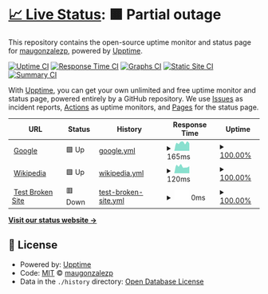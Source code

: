 # [📈 Live Status](https://maugonzalezp.github.io/status-portafolio): <!--live status--> **🟧 Partial outage**

This repository contains the open-source uptime monitor and status page for [maugonzalezp](maugp.ga), powered by [Upptime](https://github.com/upptime/upptime).

[![Uptime CI](https://github.com/maugonzalezp/status-portafolio/workflows/Uptime%20CI/badge.svg)](https://github.com/maugonzalezp/status-portafolio/actions?query=workflow%3A%22Uptime+CI%22)
[![Response Time CI](https://github.com/maugonzalezp/status-portafolio/workflows/Response%20Time%20CI/badge.svg)](https://github.com/maugonzalezp/status-portafolio/actions?query=workflow%3A%22Response+Time+CI%22)
[![Graphs CI](https://github.com/maugonzalezp/status-portafolio/workflows/Graphs%20CI/badge.svg)](https://github.com/maugonzalezp/status-portafolio/actions?query=workflow%3A%22Graphs+CI%22)
[![Static Site CI](https://github.com/maugonzalezp/status-portafolio/workflows/Static%20Site%20CI/badge.svg)](https://github.com/maugonzalezp/status-portafolio/actions?query=workflow%3A%22Static+Site+CI%22)
[![Summary CI](https://github.com/maugonzalezp/status-portafolio/workflows/Summary%20CI/badge.svg)](https://github.com/maugonzalezp/status-portafolio/actions?query=workflow%3A%22Summary+CI%22)

With [Upptime](https://upptime.js.org), you can get your own unlimited and free uptime monitor and status page, powered entirely by a GitHub repository. We use [Issues](https://github.com/maugonzalezp/status-portafolio/issues) as incident reports, [Actions](https://github.com/maugonzalezp/status-portafolio/actions) as uptime monitors, and [Pages](https://maugonzalezp.github.io/status-portafolio) for the status page.

<!--start: status pages-->
<!-- This summary is generated by Upptime (https://github.com/upptime/upptime) -->
<!-- Do not edit this manually, your changes will be overwritten -->
<!-- prettier-ignore -->
| URL | Status | History | Response Time | Uptime |
| --- | ------ | ------- | ------------- | ------ |
| <img alt="" src="https://favicons.githubusercontent.com/www.google.com" height="13"> [Google](https://www.google.com) | 🟩 Up | [google.yml](https://github.com/maugonzalezp/status-portafolio/commits/HEAD/history/google.yml) | <details><summary><img alt="Response time graph" src="./graphs/google/response-time-week.png" height="20"> 165ms</summary><br><a href="https://status.maugp.ga/history/google"><img alt="Response time 165" src="https://img.shields.io/endpoint?url=https%3A%2F%2Fraw.githubusercontent.com%2Fmaugonzalezp%2Fstatus-portafolio%2FHEAD%2Fapi%2Fgoogle%2Fresponse-time.json"></a><br><a href="https://status.maugp.ga/history/google"><img alt="24-hour response time 203" src="https://img.shields.io/endpoint?url=https%3A%2F%2Fraw.githubusercontent.com%2Fmaugonzalezp%2Fstatus-portafolio%2FHEAD%2Fapi%2Fgoogle%2Fresponse-time-day.json"></a><br><a href="https://status.maugp.ga/history/google"><img alt="7-day response time 165" src="https://img.shields.io/endpoint?url=https%3A%2F%2Fraw.githubusercontent.com%2Fmaugonzalezp%2Fstatus-portafolio%2FHEAD%2Fapi%2Fgoogle%2Fresponse-time-week.json"></a><br><a href="https://status.maugp.ga/history/google"><img alt="30-day response time 165" src="https://img.shields.io/endpoint?url=https%3A%2F%2Fraw.githubusercontent.com%2Fmaugonzalezp%2Fstatus-portafolio%2FHEAD%2Fapi%2Fgoogle%2Fresponse-time-month.json"></a><br><a href="https://status.maugp.ga/history/google"><img alt="1-year response time 165" src="https://img.shields.io/endpoint?url=https%3A%2F%2Fraw.githubusercontent.com%2Fmaugonzalezp%2Fstatus-portafolio%2FHEAD%2Fapi%2Fgoogle%2Fresponse-time-year.json"></a></details> | <details><summary><a href="https://status.maugp.ga/history/google">100.00%</a></summary><a href="https://status.maugp.ga/history/google"><img alt="All-time uptime 100.00%" src="https://img.shields.io/endpoint?url=https%3A%2F%2Fraw.githubusercontent.com%2Fmaugonzalezp%2Fstatus-portafolio%2FHEAD%2Fapi%2Fgoogle%2Fuptime.json"></a><br><a href="https://status.maugp.ga/history/google"><img alt="24-hour uptime 100.00%" src="https://img.shields.io/endpoint?url=https%3A%2F%2Fraw.githubusercontent.com%2Fmaugonzalezp%2Fstatus-portafolio%2FHEAD%2Fapi%2Fgoogle%2Fuptime-day.json"></a><br><a href="https://status.maugp.ga/history/google"><img alt="7-day uptime 100.00%" src="https://img.shields.io/endpoint?url=https%3A%2F%2Fraw.githubusercontent.com%2Fmaugonzalezp%2Fstatus-portafolio%2FHEAD%2Fapi%2Fgoogle%2Fuptime-week.json"></a><br><a href="https://status.maugp.ga/history/google"><img alt="30-day uptime 100.00%" src="https://img.shields.io/endpoint?url=https%3A%2F%2Fraw.githubusercontent.com%2Fmaugonzalezp%2Fstatus-portafolio%2FHEAD%2Fapi%2Fgoogle%2Fuptime-month.json"></a><br><a href="https://status.maugp.ga/history/google"><img alt="1-year uptime 100.00%" src="https://img.shields.io/endpoint?url=https%3A%2F%2Fraw.githubusercontent.com%2Fmaugonzalezp%2Fstatus-portafolio%2FHEAD%2Fapi%2Fgoogle%2Fuptime-year.json"></a></details>
| <img alt="" src="https://favicons.githubusercontent.com/en.wikipedia.org" height="13"> [Wikipedia](https://en.wikipedia.org) | 🟩 Up | [wikipedia.yml](https://github.com/maugonzalezp/status-portafolio/commits/HEAD/history/wikipedia.yml) | <details><summary><img alt="Response time graph" src="./graphs/wikipedia/response-time-week.png" height="20"> 120ms</summary><br><a href="https://status.maugp.ga/history/wikipedia"><img alt="Response time 120" src="https://img.shields.io/endpoint?url=https%3A%2F%2Fraw.githubusercontent.com%2Fmaugonzalezp%2Fstatus-portafolio%2FHEAD%2Fapi%2Fwikipedia%2Fresponse-time.json"></a><br><a href="https://status.maugp.ga/history/wikipedia"><img alt="24-hour response time 107" src="https://img.shields.io/endpoint?url=https%3A%2F%2Fraw.githubusercontent.com%2Fmaugonzalezp%2Fstatus-portafolio%2FHEAD%2Fapi%2Fwikipedia%2Fresponse-time-day.json"></a><br><a href="https://status.maugp.ga/history/wikipedia"><img alt="7-day response time 120" src="https://img.shields.io/endpoint?url=https%3A%2F%2Fraw.githubusercontent.com%2Fmaugonzalezp%2Fstatus-portafolio%2FHEAD%2Fapi%2Fwikipedia%2Fresponse-time-week.json"></a><br><a href="https://status.maugp.ga/history/wikipedia"><img alt="30-day response time 120" src="https://img.shields.io/endpoint?url=https%3A%2F%2Fraw.githubusercontent.com%2Fmaugonzalezp%2Fstatus-portafolio%2FHEAD%2Fapi%2Fwikipedia%2Fresponse-time-month.json"></a><br><a href="https://status.maugp.ga/history/wikipedia"><img alt="1-year response time 120" src="https://img.shields.io/endpoint?url=https%3A%2F%2Fraw.githubusercontent.com%2Fmaugonzalezp%2Fstatus-portafolio%2FHEAD%2Fapi%2Fwikipedia%2Fresponse-time-year.json"></a></details> | <details><summary><a href="https://status.maugp.ga/history/wikipedia">100.00%</a></summary><a href="https://status.maugp.ga/history/wikipedia"><img alt="All-time uptime 100.00%" src="https://img.shields.io/endpoint?url=https%3A%2F%2Fraw.githubusercontent.com%2Fmaugonzalezp%2Fstatus-portafolio%2FHEAD%2Fapi%2Fwikipedia%2Fuptime.json"></a><br><a href="https://status.maugp.ga/history/wikipedia"><img alt="24-hour uptime 100.00%" src="https://img.shields.io/endpoint?url=https%3A%2F%2Fraw.githubusercontent.com%2Fmaugonzalezp%2Fstatus-portafolio%2FHEAD%2Fapi%2Fwikipedia%2Fuptime-day.json"></a><br><a href="https://status.maugp.ga/history/wikipedia"><img alt="7-day uptime 100.00%" src="https://img.shields.io/endpoint?url=https%3A%2F%2Fraw.githubusercontent.com%2Fmaugonzalezp%2Fstatus-portafolio%2FHEAD%2Fapi%2Fwikipedia%2Fuptime-week.json"></a><br><a href="https://status.maugp.ga/history/wikipedia"><img alt="30-day uptime 100.00%" src="https://img.shields.io/endpoint?url=https%3A%2F%2Fraw.githubusercontent.com%2Fmaugonzalezp%2Fstatus-portafolio%2FHEAD%2Fapi%2Fwikipedia%2Fuptime-month.json"></a><br><a href="https://status.maugp.ga/history/wikipedia"><img alt="1-year uptime 100.00%" src="https://img.shields.io/endpoint?url=https%3A%2F%2Fraw.githubusercontent.com%2Fmaugonzalezp%2Fstatus-portafolio%2FHEAD%2Fapi%2Fwikipedia%2Fuptime-year.json"></a></details>
| <img alt="" src="https://favicons.githubusercontent.com/thissitedoesnotexist.koj.co" height="13"> [Test Broken Site](https://thissitedoesnotexist.koj.co) | 🟥 Down | [test-broken-site.yml](https://github.com/maugonzalezp/status-portafolio/commits/HEAD/history/test-broken-site.yml) | <details><summary><img alt="Response time graph" src="./graphs/test-broken-site/response-time-week.png" height="20"> 0ms</summary><br><a href="https://status.maugp.ga/history/test-broken-site"><img alt="Response time 0" src="https://img.shields.io/endpoint?url=https%3A%2F%2Fraw.githubusercontent.com%2Fmaugonzalezp%2Fstatus-portafolio%2FHEAD%2Fapi%2Ftest-broken-site%2Fresponse-time.json"></a><br><a href="https://status.maugp.ga/history/test-broken-site"><img alt="24-hour response time 0" src="https://img.shields.io/endpoint?url=https%3A%2F%2Fraw.githubusercontent.com%2Fmaugonzalezp%2Fstatus-portafolio%2FHEAD%2Fapi%2Ftest-broken-site%2Fresponse-time-day.json"></a><br><a href="https://status.maugp.ga/history/test-broken-site"><img alt="7-day response time 0" src="https://img.shields.io/endpoint?url=https%3A%2F%2Fraw.githubusercontent.com%2Fmaugonzalezp%2Fstatus-portafolio%2FHEAD%2Fapi%2Ftest-broken-site%2Fresponse-time-week.json"></a><br><a href="https://status.maugp.ga/history/test-broken-site"><img alt="30-day response time 0" src="https://img.shields.io/endpoint?url=https%3A%2F%2Fraw.githubusercontent.com%2Fmaugonzalezp%2Fstatus-portafolio%2FHEAD%2Fapi%2Ftest-broken-site%2Fresponse-time-month.json"></a><br><a href="https://status.maugp.ga/history/test-broken-site"><img alt="1-year response time 0" src="https://img.shields.io/endpoint?url=https%3A%2F%2Fraw.githubusercontent.com%2Fmaugonzalezp%2Fstatus-portafolio%2FHEAD%2Fapi%2Ftest-broken-site%2Fresponse-time-year.json"></a></details> | <details><summary><a href="https://status.maugp.ga/history/test-broken-site">100.00%</a></summary><a href="https://status.maugp.ga/history/test-broken-site"><img alt="All-time uptime 100.00%" src="https://img.shields.io/endpoint?url=https%3A%2F%2Fraw.githubusercontent.com%2Fmaugonzalezp%2Fstatus-portafolio%2FHEAD%2Fapi%2Ftest-broken-site%2Fuptime.json"></a><br><a href="https://status.maugp.ga/history/test-broken-site"><img alt="24-hour uptime 100.00%" src="https://img.shields.io/endpoint?url=https%3A%2F%2Fraw.githubusercontent.com%2Fmaugonzalezp%2Fstatus-portafolio%2FHEAD%2Fapi%2Ftest-broken-site%2Fuptime-day.json"></a><br><a href="https://status.maugp.ga/history/test-broken-site"><img alt="7-day uptime 100.00%" src="https://img.shields.io/endpoint?url=https%3A%2F%2Fraw.githubusercontent.com%2Fmaugonzalezp%2Fstatus-portafolio%2FHEAD%2Fapi%2Ftest-broken-site%2Fuptime-week.json"></a><br><a href="https://status.maugp.ga/history/test-broken-site"><img alt="30-day uptime 100.00%" src="https://img.shields.io/endpoint?url=https%3A%2F%2Fraw.githubusercontent.com%2Fmaugonzalezp%2Fstatus-portafolio%2FHEAD%2Fapi%2Ftest-broken-site%2Fuptime-month.json"></a><br><a href="https://status.maugp.ga/history/test-broken-site"><img alt="1-year uptime 100.00%" src="https://img.shields.io/endpoint?url=https%3A%2F%2Fraw.githubusercontent.com%2Fmaugonzalezp%2Fstatus-portafolio%2FHEAD%2Fapi%2Ftest-broken-site%2Fuptime-year.json"></a></details>

<!--end: status pages-->

[**Visit our status website →**](https://maugonzalezp.github.io/status-portafolio)

## 📄 License

- Powered by: [Upptime](https://github.com/upptime/upptime)
- Code: [MIT](./LICENSE) © [maugonzalezp](maugp.ga)
- Data in the `./history` directory: [Open Database License](https://opendatacommons.org/licenses/odbl/1-0/)
